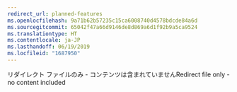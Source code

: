```yaml
---
redirect_url: planned-features
ms.openlocfilehash: 9a71b62b57235c15ca6008740d4578bdcde84a6d
ms.sourcegitcommit: 65042f47a66d9146de8d869a6d1f92b9a5ca9524
ms.translationtype: HT
ms.contentlocale: ja-JP
ms.lasthandoff: 06/19/2019
ms.locfileid: "1687950"
---
```

<span data-ttu-id="68187-101">リダイレクト ファイルのみ - コンテンツは含まれていません</span><span class="sxs-lookup"><span data-stu-id="68187-101">Redirect file only - no content included</span></span>